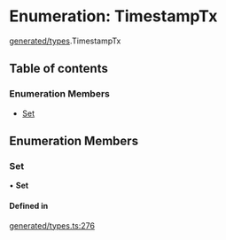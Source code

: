 # Enumeration: TimestampTx

[generated/types](../wiki/generated.types).TimestampTx

## Table of contents

### Enumeration Members

- [Set](../wiki/generated.types.TimestampTx#set)

## Enumeration Members

### Set

• **Set**

#### Defined in

[generated/types.ts:276](https://github.com/PolymathNetwork/polymesh-sdk/blob/299ce247/src/generated/types.ts#L276)

